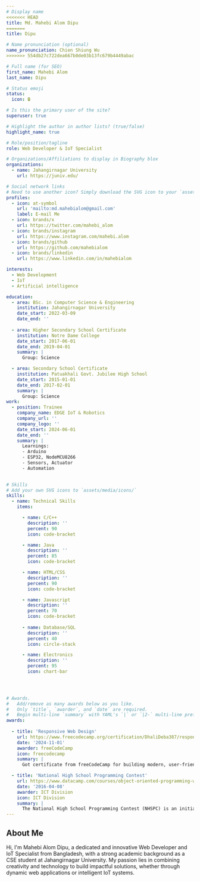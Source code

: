 ```yaml
---
# Display name
<<<<<<< HEAD
title: Md. Mahebi Alom Dipu
=======
title: Dipu

# Name pronunciation (optional)
name_pronunciation: Chien Shiung Wu
>>>>>>> 554db27c722dea667b0de03b13fc679b4449abac

# Full name (for SEO)
first_name: Mahebi Alom
last_name: Dipu

# Status emoji
status:
  icon: 🔒

# Is this the primary user of the site?
superuser: true

# Highlight the author in author lists? (true/false)
highlight_name: true

# Role/position/tagline
role: Web Developer & IoT Specialist

# Organizations/Affiliations to display in Biography blox
organizations:
  - name: Jahangirnagar University
    url: https://juniv.edu/

# Social network links
# Need to use another icon? Simply download the SVG icon to your `assets/media/icons/` folder.
profiles:
  - icon: at-symbol
    url: 'mailto:md.mahebialom@gmail.com'
    label: E-mail Me
  - icon: brands/x
    url: https://twitter.com/mahebi_alom
  - icon: brands/instagram
    url: https://www.instagram.com/mahebi.alom
  - icon: brands/github
    url: https://github.com/mahebialom
  - icon: brands/linkedin
    url: https://www.linkedin.com/in/mahebialom

interests:
  - Web Development
  - IoT
  - Artificial intelligence

education:
  - area: BSc. in Computer Science & Engineering
    institution: Jahangirnagar University
    date_start: 2022-03-09
    date_end: ''
  
  - area: Higher Secondary School Certificate
    institution: Notre Dame College
    date_start: 2017-06-01
    date_end: 2019-04-01
    summary: |
      Group: Science

  - area: Secondary School Certificate
    institution: Patuakhali Govt. Jubilee High School
    date_start: 2015-01-01
    date_end: 2017-02-01
    summary: |
      Group: Science
work:
  - position: Trainee
    company_name: EDGE IoT & Robotics
    company_url: ''
    company_logo: ''
    date_start: 2024-06-01
    date_end: ''
    summary: |
      Learnings:
      - Arduino
      - ESP32, NodeMCU8266
      - Sensors, Actuator
      - Automation
      

# Skills
# Add your own SVG icons to `assets/media/icons/`
skills:
  - name: Technical Skills
    items:

      - name: C/C++
        description: ''
        percent: 90
        icon: code-bracket

      - name: Java
        description: ''
        percent: 85
        icon: code-bracket

      - name: HTML/CSS
        description: ''
        percent: 90
        icon: code-bracket

      - name: Javascript
        description: ''
        percent: 70
        icon: code-bracket
        
      - name: Database/SQL
        description: ''
        percent: 40
        icon: circle-stack

      - name: Electronics
        description: ''
        percent: 95
        icon: chart-bar
 



# Awards.
#   Add/remove as many awards below as you like.
#   Only `title`, `awarder`, and `date` are required.
#   Begin multi-line `summary` with YAML's `|` or `|2-` multi-line prefix and indent 2 spaces below.
awards:
 
  - title: 'Responsive Web Design'
    url: https://www.freecodecamp.org/certification/DhaliDeba387/responsive-web-design
    date: '2024-11-01'
    awarder: freeCodeCamp
    icon: freecodecamp
    summary: |
      Got certificate from freeCodeCamp for building modern, user-friendly, and mobile-first Responsive websites.

  - title: 'National High School Programming Contest'
    url: https://www.datacamp.com/courses/object-oriented-programming-with-s3-and-r6-in-r
    date: '2016-04-08'
    awarder: ICT Division
    icon: ICT Division
    summary: |
      The National High School Programming Contest (NHSPC) is an initiative organized by the ICT Division of Bangladesh to promote programming and computational thinking among high school students.I was a participant at national level.
---
```


## About Me

Hi, I'm Mahebi Alom Dipu, a dedicated and innovative Web Developer and IoT Specialist from Bangladesh, with a strong academic background as a CSE student at Jahangirnagar University. My passion lies in combining creativity and technology to build impactful solutions, whether through dynamic web applications or intelligent IoT systems.
